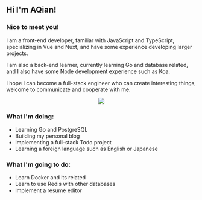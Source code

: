 ## Hi I'm AQian!

### Nice to meet you!

I am a front-end developer, familiar with JavaScript and TypeScript, specializing in Vue and Nuxt, and have some experience developing larger projects.

I am also a back-end learner, currently learning Go and database related, and I also have some Node development experience such as Koa.

I hope I can become a full-stack engineer who can create interesting things, welcome to communicate and cooperate with me.

<div align="center">
  <img src="https://github-readme-stats.vercel.app/api?username=AQian-Cup&theme=dark"/>
</div>

### What I'm doing:

- Learning Go and PostgreSQL
- Building my personal blog
- Implementing a full-stack Todo project
- Learning a foreign language such as English or Japanese

### What I'm going to do:

- Learn Docker and its related
- Learn to use Redis with other databases
- Implement a resume editor
